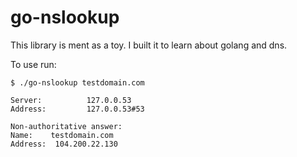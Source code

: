 # go-nslookup
This library is ment as a toy. I built it to learn about golang and dns.

To use run:

`$ ./go-nslookup testdomain.com`


```
Server:          127.0.0.53
Address:         127.0.0.53#53

Non-authoritative answer:
Name:    testdomain.com
Address:  104.200.22.130
```